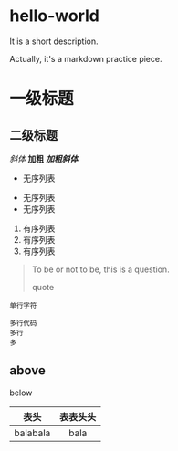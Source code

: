 # hello-world
It is a short description.

Actually, it's a markdown practice piece.
# 一级标题
## 二级标题
*斜体*
**加粗**
***加粗斜体***

* 无序列表 
- 无序列表 
- 无序列表 
1. 有序列表 
2. 有序列表
3. 有序列表

> To be or not to be, this is a question.
> 
> quote

`单行字符`
```
多行代码
多行
多
```

above
---
below

|表头|表表头头|
|:---:|:---:|
|balabala|bala|
